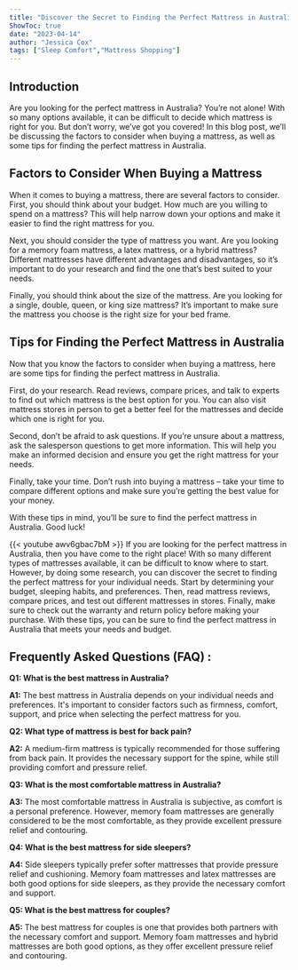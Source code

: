 ```yaml
---
title: "Discover the Secret to Finding the Perfect Mattress in Australia!"
ShowToc: true 
date: "2023-04-14"
author: "Jessica Cox" 
tags: ["Sleep Comfort","Mattress Shopping"]
---
```

## Introduction
Are you looking for the perfect mattress in Australia? You’re not alone! With so many options available, it can be difficult to decide which mattress is right for you. But don’t worry, we’ve got you covered! In this blog post, we’ll be discussing the factors to consider when buying a mattress, as well as some tips for finding the perfect mattress in Australia. 

## Factors to Consider When Buying a Mattress
When it comes to buying a mattress, there are several factors to consider. First, you should think about your budget. How much are you willing to spend on a mattress? This will help narrow down your options and make it easier to find the right mattress for you. 

Next, you should consider the type of mattress you want. Are you looking for a memory foam mattress, a latex mattress, or a hybrid mattress? Different mattresses have different advantages and disadvantages, so it’s important to do your research and find the one that’s best suited to your needs. 

Finally, you should think about the size of the mattress. Are you looking for a single, double, queen, or king size mattress? It’s important to make sure the mattress you choose is the right size for your bed frame. 

## Tips for Finding the Perfect Mattress in Australia
Now that you know the factors to consider when buying a mattress, here are some tips for finding the perfect mattress in Australia. 

First, do your research. Read reviews, compare prices, and talk to experts to find out which mattress is the best option for you. You can also visit mattress stores in person to get a better feel for the mattresses and decide which one is right for you. 

Second, don’t be afraid to ask questions. If you’re unsure about a mattress, ask the salesperson questions to get more information. This will help you make an informed decision and ensure you get the right mattress for your needs. 

Finally, take your time. Don’t rush into buying a mattress – take your time to compare different options and make sure you’re getting the best value for your money. 

With these tips in mind, you’ll be sure to find the perfect mattress in Australia. Good luck!

{{< youtube awv6gbac7bM >}} 
If you are looking for the perfect mattress in Australia, then you have come to the right place! With so many different types of mattresses available, it can be difficult to know where to start. However, by doing some research, you can discover the secret to finding the perfect mattress for your individual needs. Start by determining your budget, sleeping habits, and preferences. Then, read mattress reviews, compare prices, and test out different mattresses in stores. Finally, make sure to check out the warranty and return policy before making your purchase. With these tips, you can be sure to find the perfect mattress in Australia that meets your needs and budget.

## Frequently Asked Questions (FAQ) :
**Q1: What is the best mattress in Australia?**

**A1:** The best mattress in Australia depends on your individual needs and preferences. It's important to consider factors such as firmness, comfort, support, and price when selecting the perfect mattress for you.

**Q2: What type of mattress is best for back pain?**

**A2:** A medium-firm mattress is typically recommended for those suffering from back pain. It provides the necessary support for the spine, while still providing comfort and pressure relief.

**Q3: What is the most comfortable mattress in Australia?**

**A3:** The most comfortable mattress in Australia is subjective, as comfort is a personal preference. However, memory foam mattresses are generally considered to be the most comfortable, as they provide excellent pressure relief and contouring.

**Q4: What is the best mattress for side sleepers?**

**A4:** Side sleepers typically prefer softer mattresses that provide pressure relief and cushioning. Memory foam mattresses and latex mattresses are both good options for side sleepers, as they provide the necessary comfort and support.

**Q5: What is the best mattress for couples?**

**A5:** The best mattress for couples is one that provides both partners with the necessary comfort and support. Memory foam mattresses and hybrid mattresses are both good options, as they offer excellent pressure relief and contouring.




